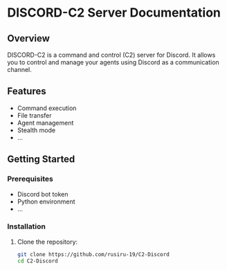 # DISCORD-C2 Server Documentation

## Overview

DISCORD-C2 is a command and control (C2) server for Discord. It allows you to control and manage your agents using Discord as a communication channel.

## Features

- Command execution
- File transfer
- Agent management
- Stealth mode
- ...

## Getting Started

### Prerequisites

- Discord bot token
- Python environment
- ...

### Installation

1. Clone the repository:
   ```bash
   git clone https://github.com/rusiru-19/C2-Discord
   cd C2-Discord

